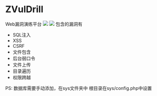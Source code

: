 ZVulDrill
=========

Web漏洞演练平台 
![](http://img3.tuchuang.org/uploads/2014/02/z1.png) 
![](http://img3.picbed.org/uploads/2014/02/z2.png) 
包含的漏洞有
- SQL注入
- XSS
- CSRF
- 文件包含
- 后台弱口令
- 文件上传
- 目录遍历
- 权限跨越  
  
PS:
数据库需要手动添加，在sys文件夹中
根目录在sys/config.php中设置


